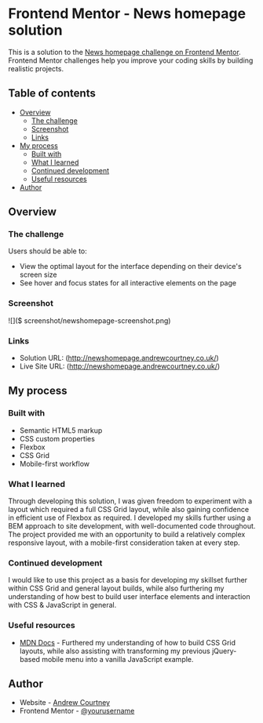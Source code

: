 # Frontend Mentor - News homepage solution

This is a solution to the [News homepage challenge on Frontend Mentor](https://www.frontendmentor.io/challenges/news-homepage-H6SWTa1MFl). Frontend Mentor challenges help you improve your coding skills by building realistic projects. 

## Table of contents

- [Overview](#overview)
  - [The challenge](#the-challenge)
  - [Screenshot](#screenshot)
  - [Links](#links)
- [My process](#my-process)
  - [Built with](#built-with)
  - [What I learned](#what-i-learned)
  - [Continued development](#continued-development)
  - [Useful resources](#useful-resources)
- [Author](#author)


## Overview

### The challenge

Users should be able to:

- View the optimal layout for the interface depending on their device's screen size
- See hover and focus states for all interactive elements on the page

### Screenshot

![]($ screenshot/newshomepage-screenshot.png)

### Links

- Solution URL: (http://newshomepage.andrewcourtney.co.uk/)
- Live Site URL: (http://newshomepage.andrewcourtney.co.uk/)

## My process

### Built with

- Semantic HTML5 markup
- CSS custom properties
- Flexbox
- CSS Grid
- Mobile-first workflow

### What I learned

Through developing this solution, I was given freedom to experiment with a layout which required a full CSS Grid layout, while also gaining confidence in efficient use of Flexbox as required. I developed my skills further using a BEM approach to site development, with well-documented code throughout. The project provided me with an opportunity to build a relatively complex responsive layout, with a mobile-first consideration taken at every step.

### Continued development

I would like to use this project as a basis for developing my skillset further within CSS Grid and general layout builds, while also furthering my understanding of how best to build user interface elements and interaction with CSS & JavaScript in general.

### Useful resources

- [MDN Docs](https://developer.mozilla.org/en-US/) - Furthered my understanding of how to build CSS Grid layouts, while also assisting with transforming my previous jQuery-based mobile menu into a vanilla JavaScript example.

## Author

- Website - [Andrew Courtney](https://www.andrewcourtney.co.uk)
- Frontend Mentor - [@yourusername](https://www.frontendmentor.io/profile/yourusername)